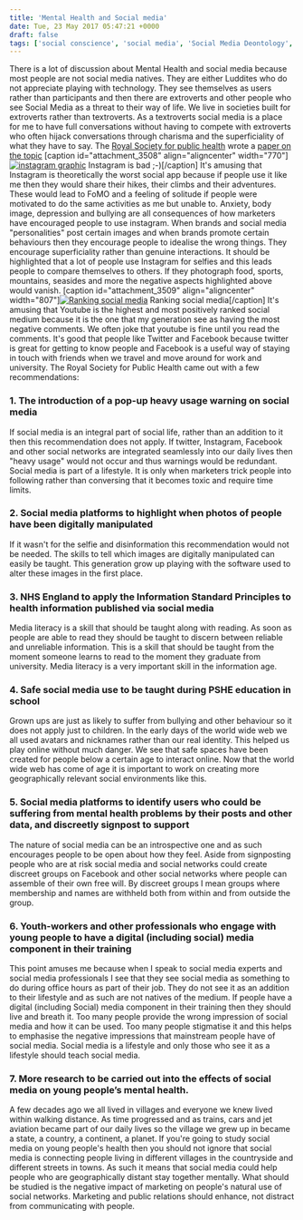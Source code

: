 ```yaml
---
title: 'Mental Health and Social media'
date: Tue, 23 May 2017 05:47:21 +0000
draft: false
tags: ['social conscience', 'social media', 'Social Media Deontology', 'social media living room', 'social networking', 'tech related']
---
```


There is a lot of discussion about Mental Health and social media because most people are not social media natives. They are either Luddites who do not appreciate playing with technology. They see themselves as users rather than participants and then there are extroverts and other people who see Social Media as a threat to their way of life. We live in societies built for extroverts rather than textroverts. As a textroverts social media is a place for me to have full conversations without having to compete with extroverts who often hijack conversations through charisma and the superficiality of what they have to say. The [Royal Society for public health](https://www.rsph.org.uk/) wrote a [paper on the topic](file:///Users/richard/Downloads/RSPH-YHM%20Social%20Media%20&%20Mental%20Health%20Report.pdf) \[caption id="attachment\_3508" align="aligncenter" width="770"\][![instagram graphic](https://www.main-vision.com/richard/blog/wp-content/uploads/2017/05/Screen-Shot-2017-05-23-at-06.55.20-770x1024.png)](https://www.main-vision.com/richard/blog/wp-content/uploads/2017/05/Screen-Shot-2017-05-23-at-06.55.20.png) Instagram is bad ;-)\[/caption\] It's amusing that Instagram is theoretically the worst social app because if people use it like me then they would share their hikes, their climbs and their adventures. These would lead to FoMO and a feeling of solitude if people were motivated to do the same activities as me but unable to. Anxiety, body image, depression and bullying are all consequences of how marketers have encouraged people to use instagram. When brands and social media "personalities" post certain images and when brands promote certain behaviours then they encourage people to idealise the wrong things. They encourage superficiality rather than genuine interactions. It should be highlighted that a lot of people use Instagram for selfies and this leads people to compare themselves to others. If they photograph food, sports, mountains, seasides and more the negative aspects highlighted above would vanish. \[caption id="attachment\_3509" align="aligncenter" width="807"\][![Ranking social media](https://www.main-vision.com/richard/blog/wp-content/uploads/2017/05/Screen-Shot-2017-05-23-at-06.54.35-807x1024.png)](https://www.main-vision.com/richard/blog/wp-content/uploads/2017/05/Screen-Shot-2017-05-23-at-06.54.35.png) Ranking social media\[/caption\] It's amusing that Youtube is the highest and most positively ranked social medium because it is the one that my generation see as having the most negative comments. We often joke that youtube is fine until you read the comments. It's good that people like Twitter and Facebook because twitter is great for getting to know people and Facebook is a useful way of staying in touch with friends when we travel and move around for work and university. The Royal Society for Public Health came out with a few recommendations:

### 1\. The introduction of a pop-up heavy usage warning on social media

If social media is an integral part of social life, rather than an addition to it then this recommendation does not apply. If twitter, Instagram, Facebook and other social networks are integrated seamlessly into our daily lives then "heavy usage" would not occur and thus warnings would be redundant. Social media is part of a lifestyle. It is only when marketers trick people into following rather than conversing that it becomes toxic and require time limits.

### 2\. Social media platforms to highlight when photos of people have been digitally manipulated

If it wasn't for the selfie and disinformation this recommendation would not be needed. The skills to tell which images are digitally manipulated can easily be taught. This generation grow up playing with the software used to alter these images in the first place.

### 3\. NHS England to apply the Information Standard Principles to health information published via social media

Media literacy is a skill that should be taught along with reading. As soon as people are able to read they should be taught to discern between reliable and unreliable information. This is a skill that should be taught from the moment someone learns to read to the moment they graduate from university. Media literacy is a very important skill in the information age.

### 4\. Safe social media use to be taught during PSHE education in school

Grown ups are just as likely to suffer from bullying and other behaviour so it does not apply just to children. In the early days of the world wide web we all used avatars and nicknames rather than our real identity. This helped us play online without much danger. We see that safe spaces have been created for people below a certain age to interact online. Now that the world wide web has come of age it is important to work on creating more geographically relevant social environments like this.

### 5\. Social media platforms to identify users who could be suffering from mental health problems by their posts and other data, and discreetly signpost to support

The nature of social media can be an introspective one and as such encourages people to be open about how they feel. Aside from signposting people who are at risk social media and social networks could create discreet groups on Facebook and other social networks where people can assemble of their own free will. By discreet groups I mean groups where membership and names are withheld both from within and from outside the group.

### 6\. Youth-workers and other professionals who engage with young people to have a digital (including social) media component in their training

This point amuses me because when I speak to social media experts and social media professionals I see that they see social media as something to do during office hours as part of their job. They do not see it as an addition to their lifestyle and as such are not natives of the medium. If people have a digital (including Social) media component in their training then they should live and breath it. Too many people provide the wrong impression of social media and how it can be used. Too many people stigmatise it and this helps to emphasise the negative impressions that mainstream people have of social media. Social media is a lifestyle and only those who see it as a lifestyle should teach social media.

### 7\. More research to be carried out into the effects of social media on young people’s mental health.

A few decades ago we all lived in villages and everyone we knew lived within walking distance. As time progressed and as trains, cars and jet aviation became part of our daily lives so the village we grew up in became a state, a country, a continent, a planet. If you're going to study social media on young people's health then you should not ignore that social media is connecting people living in different villages in the countryside and different streets in towns. As such it means that social media could help people who are geographically distant stay together mentally. What should be studied is the negative impact of marketing on people's natural use of social networks. Marketing and public relations should enhance, not distract from communicating with people.